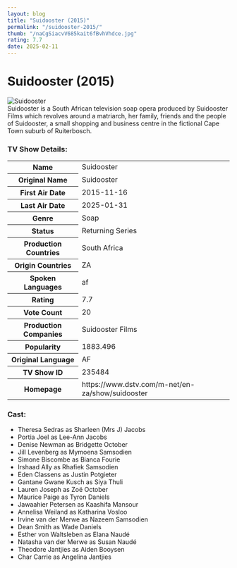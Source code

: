 ```yaml
---
layout: blog
title: "Suidooster (2015)"
permalink: "/suidooster-2015/"
thumb: "/naCgSiacvV685kait6fBvhVhdce.jpg"
rating: 7.7
date: 2025-02-11
---
```

<h1 class="title">Suidooster (2015)</h1><div class="poster"><img src="{{ site.imglink }}/naCgSiacvV685kait6fBvhVhdce.jpg" class="img-fluid my-3" alt="Suidooster"/></div><div class="plot">Suidooster is a South African television soap opera produced by Suidooster Films which revolves around a matriarch, her family, friends and the people of Suidooster, a small shopping and business centre in the fictional Cape Town suburb of Ruiterbosch.</div><h3>TV Show Details:</h3><table class="table table-bordered details"><tr><th>Name</th><td>Suidooster</td></tr><tr><th>Original Name</th><td>Suidooster</td></tr><tr><th>First Air Date</th><td>2015-11-16</td></tr><tr><th>Last Air Date</th><td>2025-01-31</td></tr><tr><th>Genre</th><td>Soap</td></tr><tr><th>Status</th><td>Returning Series</td></tr><tr><th>Production Countries</th><td>South Africa</td></tr><tr><th>Origin Countries</th><td>ZA</td></tr><tr><th>Spoken Languages</th><td>af</td></tr><tr><th>Rating</th><td>7.7</td></tr><tr><th>Vote Count</th><td>20</td></tr><tr><th>Production Companies</th><td>Suidooster Films</td></tr><tr><th>Popularity</th><td>1883.496</td></tr><tr><th>Original Language</th><td>AF</td></tr><tr><th>TV Show ID</th><td>235484</td></tr><tr><th>Homepage</th><td>https://www.dstv.com/m-net/en-za/show/suidooster</td></tr></table><h3>Cast:</h3><ul class="list-group cast"><li>Theresa Sedras as Sharleen (Mrs J) Jacobs</li><li>Portia Joel as Lee-Ann Jacobs</li><li>Denise Newman as Bridgette October</li><li>Jill Levenberg as Mymoena Samsodien</li><li>Simone Biscombe as Bianca Fourie</li><li>Irshaad Ally as Rhafiek Samsodien</li><li>Eden Classens as Justin Potgieter</li><li>Gantane Gwane Kusch as Siya Thuli</li><li>Lauren Joseph as Zoë October</li><li>Maurice Paige as Tyron Daniels</li><li>Jawaahier Petersen as Kaashifa Mansour</li><li>Annelisa Weiland as Katharina Vosloo</li><li>Irvine van der Merwe as Nazeem Samsodien</li><li>Dean Smith as Wade Daniels</li><li>Esther von Waltsleben as Elana Naudé</li><li>Natasha van der Merwe as Susan Naudé</li><li>Theodore Jantjies as Aiden Booysen</li><li>Char Carrie as Angelina Jantjies</li></ul>